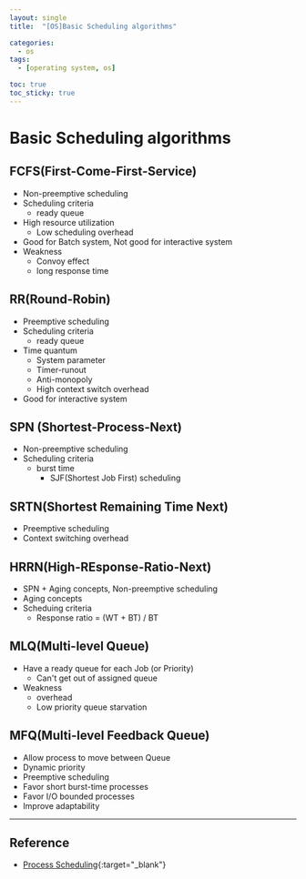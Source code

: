 ```yaml
---
layout: single
title:  "[OS]Basic Scheduling algorithms"

categories:
  - os
tags:
  - [operating system, os]

toc: true
toc_sticky: true
---
```


# Basic Scheduling algorithms

## FCFS(First-Come-First-Service)
- Non-preemptive scheduling
- Scheduling criteria
    - ready queue
- High resource utilization
    - Low scheduling overhead
- Good for Batch system, Not good for interactive system
- Weakness
    - Convoy effect
    - long response time

## RR(Round-Robin)
- Preemptive scheduling
- Scheduling criteria
    - ready queue
- Time quantum
    - System parameter
    - Timer-runout
    - Anti-monopoly
    - High context switch overhead
- Good for interactive system

## SPN (Shortest-Process-Next)
- Non-preemptive scheduling
- Scheduling criteria
    - burst time
        - SJF(Shortest Job First) scheduling

## SRTN(Shortest Remaining Time Next)
- Preemptive scheduling
- Context switching overhead

## HRRN(High-REsponse-Ratio-Next)
- SPN + Aging concepts, Non-preemptive scheduling
- Aging concepts
- Scheduing criteria
    - Response ratio = (WT + BT) / BT

## MLQ(Multi-level Queue)
- Have a ready queue for each Job (or Priority)
    - Can't get out of assigned queue
- Weakness
    - overhead
    - Low priority queue starvation

## MFQ(Multi-level Feedback Queue)
- Allow process to move between Queue
- Dynamic priority
- Preemptive scheduling
- Favor short burst-time processes
- Favor I/O bounded processes
- Improve adaptability

---
## Reference
- [Process Scheduling](https://hpclab.tistory.com/1?category=887083){:target="_blank"}
